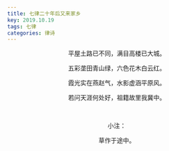 ```yaml
---
title: 七律二十年后又来家乡
key: 2019.10.19
tags: 七律
categories: 律诗
---
```


<p align="center">平屋土路已不同，满目高楼已大城。
</p>
<p align="center">五彩垄田青山绿，六色花木白云红。
</p>
<p align="center">霞光实在燕赵气，水影虚涵平原风。
</p>
<p align="center">若问天涯何处好，祖籍故里我冀中。
</p>
<p align="center"></br>
</p>
<p align="center">小注：
</p>
<p align="center">草作于途中。
</p>
<p align="center"></br>
</p>
